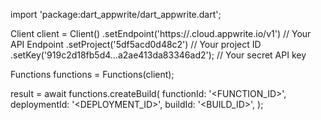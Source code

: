 import 'package:dart_appwrite/dart_appwrite.dart';

Client client = Client()
    .setEndpoint('https://<REGION>.cloud.appwrite.io/v1') // Your API Endpoint
    .setProject('5df5acd0d48c2') // Your project ID
    .setKey('919c2d18fb5d4...a2ae413da83346ad2'); // Your secret API key

Functions functions = Functions(client);

 result = await functions.createBuild(
    functionId: '<FUNCTION_ID>',
    deploymentId: '<DEPLOYMENT_ID>',
    buildId: '<BUILD_ID>',
);
